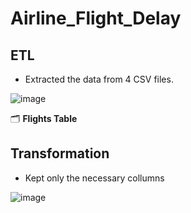 # Airline_Flight_Delay

## ETL

- Extracted the data from 4 CSV files.

![image](https://github.com/user-attachments/assets/16aa4a6e-4f78-4307-9a86-a27cb5be7b37)


🗂️ **Flights Table**

## Transformation 

- Kept only the necessary collumns

![image](https://github.com/user-attachments/assets/909515d1-f29b-414d-a133-555463bcb7ee)



 
